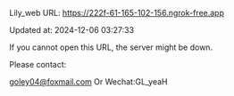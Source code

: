Lily_web URL: https://222f-61-165-102-156.ngrok-free.app

Updated at: 2024-12-06 03:27:33

If you cannot open this URL, the server might be down.

Please contact: 

goley04@foxmail.com Or Wechat:GL_yeaH